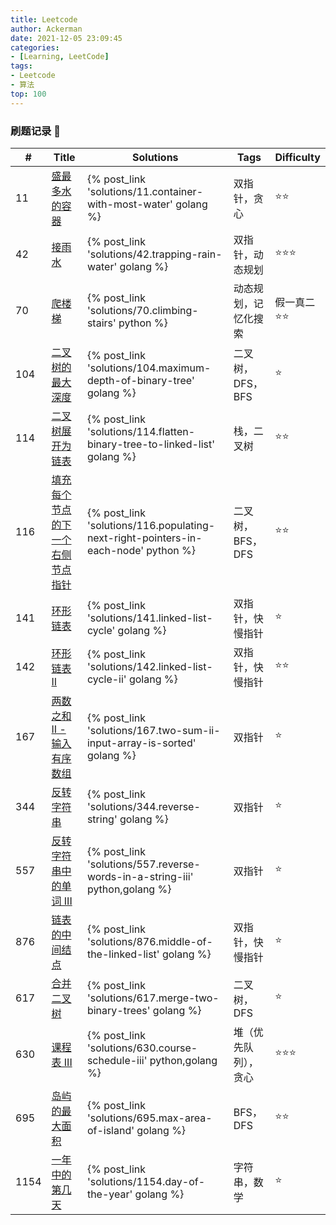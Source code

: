 ```yaml
---
title: Leetcode 
author: Ackerman
date: 2021-12-05 23:09:45
categories:
- [Learning, LeetCode]
tags: 
- Leetcode
- 算法
top: 100
---
```


### 刷题记录  :pencil:

| #    | Title                                                        | Solutions                                                    | Tags                 | Difficulty           |
| ---- | ------------------------------------------------------------ | ------------------------------------------------------------ | -------------------- | -------------------- |
| 11   | [盛最多水的容器](https://leetcode-cn.com/problems/container-with-most-water/) | {% post_link 'solutions/11.container-with-most-water' golang %} | 双指针，贪心         | :star::star:         |
| 42   | [接雨水](https://leetcode-cn.com/problems/trapping-rain-water/) | {% post_link 'solutions/42.trapping-rain-water' golang %}    | 双指针，动态规划     | :star::star::star:   |
| 70   | [爬楼梯](https://leetcode-cn.com/problems/climbing-stairs/)  | {% post_link 'solutions/70.climbing-stairs' python %}        | 动态规划，记忆化搜索 | 假一真二:star::star: |
| 104  | [二叉树的最大深度](https://leetcode-cn.com/problems/maximum-depth-of-binary-tree/) | {% post_link 'solutions/104.maximum-depth-of-binary-tree' golang %} | 二叉树，DFS，BFS     | :star:               |
| 114  | [二叉树展开为链表](https://leetcode-cn.com/problems/flatten-binary-tree-to-linked-list/) | {% post_link 'solutions/114.flatten-binary-tree-to-linked-list' golang %} | 栈，二叉树           | :star::star:         |
| 116  | [填充每个节点的下一个右侧节点指针](https://leetcode-cn.com/problems/populating-next-right-pointers-in-each-node/) | {% post_link 'solutions/116.populating-next-right-pointers-in-each-node' python %} | 二叉树，BFS，DFS     | :star::star:         |
| 141  | [环形链表](https://leetcode-cn.com/problems/linked-list-cycle/) | {% post_link 'solutions/141.linked-list-cycle' golang %}     | 双指针，快慢指针     | :star:               |
| 142  | [环形链表 II](https://leetcode-cn.com/problems/linked-list-cycle-ii/) | {% post_link 'solutions/142.linked-list-cycle-ii' golang %}  | 双指针，快慢指针     | :star::star:         |
| 167  | [两数之和 II - 输入有序数组](https://leetcode-cn.com/problems/two-sum-ii-input-array-is-sorted/) | {% post_link 'solutions/167.two-sum-ii-input-array-is-sorted' golang %} | 双指针               | :star:<!-- more -->  |
| 344  | [反转字符串](https://leetcode-cn.com/problems/reverse-string/) | {% post_link 'solutions/344.reverse-string' golang %}        | 双指针               | :star:               |
| 557  | [反转字符串中的单词 III](https://leetcode-cn.com/problems/reverse-words-in-a-string-iii/) | {% post_link 'solutions/557.reverse-words-in-a-string-iii' python,golang %} | 双指针               | :star:               |
| 876  | [链表的中间结点](https://leetcode-cn.com/problems/middle-of-the-linked-list/) | {% post_link 'solutions/876.middle-of-the-linked-list' golang %} | 双指针，快慢指针     | :star:               |
| 617  | [合并二叉树](https://leetcode-cn.com/problems/merge-two-binary-trees/) | {% post_link 'solutions/617.merge-two-binary-trees' golang %} | 二叉树，DFS          | :star:               |
| 630  | [课程表 III](https://leetcode-cn.com/problems/course-schedule-iii/) | {% post_link 'solutions/630.course-schedule-iii' python,golang %} | 堆（优先队列），贪心 | :star::star::star:   |
| 695  | [岛屿的最大面积](https://leetcode-cn.com/problems/max-area-of-island/) | {% post_link 'solutions/695.max-area-of-island' golang %}    | BFS，DFS             | :star::star:         |
| 1154 | [一年中的第几天](https://leetcode-cn.com/problems/day-of-the-year/) | {% post_link 'solutions/1154.day-of-the-year' golang %}      | 字符串，数学         | :star:               |



